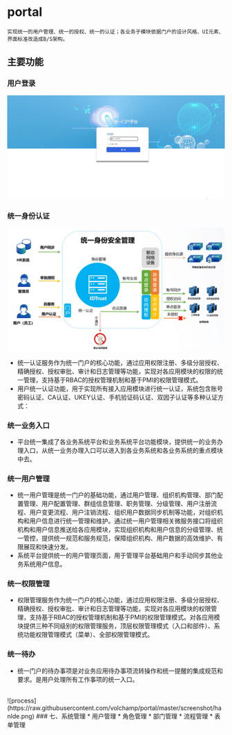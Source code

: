 # portal
	实现统一的用户管理、统一的授权、统一的认证；各业务子模块依据门户的设计风格、UI元素、界面标准改造成B/S架构。
## 主要功能
### 用户登录
![process](https://raw.githubusercontent.com/volchamp/portal/master/screenshot/login.png)
### 统一身份认证
![process](https://raw.githubusercontent.com/volchamp/portal/master/screenshot/ca.png)
* 统一认证服务作为统一门户的核心功能，通过应用权限注册、多级分层授权、精确授权、授权审批、审计和日志管理等功能，实现对各应用模块的权限的统一管理，支持基于RBAC的授权管理机制和基于PMI的权限管理模式。
* 用户统一认证功能，用于实现所有接入应用模块进行统一认证，系统包含账号密码认证、CA认证、UKEY认证、手机验证码认证、双因子认证等多种认证方式：
### 统一业务入口
* 平台统一集成了各业务系统平台和业务系统平台功能模块，提供统一的业务办理入口，从统一业务办理入口可以进入到各业务系统和各业务系统的重点模块中去。
### 统一用户管理
* 统一用户管理是统一门户的基础功能，通过用户管理、组织机构管理、部门配置管理、用户配置管理、群组信息管理、职务管理、分级管理、用户注册流程、用户变更流程、用户注销流程、组织用户数据同步机制等功能，对组织机构和用户信息进行统一管理和维护。通过统一用户管理相关微服务接口将组织机构和用户信息推送给各应用模块，实现组织机构和用户信息的分级管理、统一管控，提供统一规范和服务规范，保障组织机构、用户数据的高效维护、有限展现和快速分发。
* 系统平台提供统一的用户管理页面，用于管理平台基础用户和手动同步其他业务系统用户信息。
### 统一权限管理
* 权限管理服务作为统一门户的核心功能，通过应用权限注册、多级分层授权、精确授权、授权审批、审计和日志管理等功能，实现对各应用模块的权限管理，支持基于RBAC的授权管理机制和基于PMI的权限管理模式。对各应用模块提供三种不同级别的权限管理服务，顶层权限管理模式（入口和部件）、系统功能权限管理模式（菜单）、全部权限管理模式。
### 统一待办
* 统一门户的待办事项是对业务应用待办事项流转操作和统一提醒的集成规范和要求。是用户处理所有工作事项的统一入口。
<br>
![process](https://raw.githubusercontent.com/volchamp/portal/master/screenshot/hanlde.png)
### 七、系统管理
* 用户管理
* 角色管理
* 部门管理
* 流程管理
* 表单管理